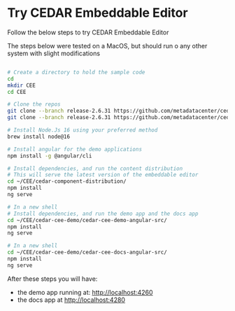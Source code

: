 # Try CEDAR Embeddable Editor

Follow the below steps to try CEDAR Embeddable Editor

The steps below were tested on a MacOS, but should run o any other system with slight modifications

```sh

# Create a directory to hold the sample code
cd
mkdir CEE
cd CEE

# Clone the repos
git clone --branch release-2.6.31 https://github.com/metadatacenter/cedar-cee-demo
git clone --branch release-2.6.31 https://github.com/metadatacenter/cedar-component-distribution

# Install Node.Js 16 using your preferred method
brew install node@16

# Install angular for the demo applications
npm install -g @angular/cli

# Install dependencies, and run the content distribution
# This will serve the latest version of the embeddable editor
cd ~/CEE/cedar-component-distribution/
npm install
ng serve

# In a new shell
# Install dependencies, and run the demo app and the docs app
cd ~/CEE/cedar-cee-demo/cedar-cee-demo-angular-src/
npm install
ng serve

# In a new shell
cd ~/CEE/cedar-cee-demo/cedar-cee-docs-angular-src/
npm install
ng serve

```

After these steps you will have:

* the demo app running at: [http://localhost:4260](http://localhost:4260)
* the docs app at [http://localhost:4280](http://localhost:4280) 
